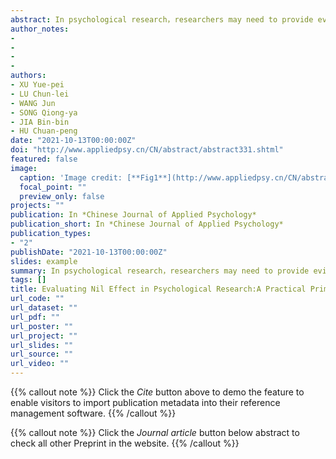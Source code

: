 ```yaml
---
abstract: In psychological research，researchers may need to provide evidence for the non-existence of effects（i. e.，nil effect）.However，the most widely used statistical inference framework in psychology，the null hypothesis significance test （NHST），cannot provide evidence for nil effects. In other words，anon-significant p-value（e.g.，p>0.05）cannot be interpreted as evidence that supports the nil hypothesis. As a result，in practice，researchers either avoid interpreting the non-significant results，or mis-interpret the non-significant results as evidence for the nil hypothesis. Here we introduced three methods that can evaluate nil effects，the equivalence test，Bayesian estimation，and Bayesian factor（BF），to Chinese researchers. We illustrated how to apply these methods to real psychological data using two open datasets. This primer may help Chinese researchers to improve their statistical inference for non-significant results.
author_notes:
- 
- 
- 
- 
authors:
- XU Yue-pei
- LU Chun-lei
- WANG Jun
- SONG Qiong-ya
- JIA Bin-bin
- HU Chuan-peng
date: "2021-10-13T00:00:00Z"
doi: "http://www.appliedpsy.cn/CN/abstract/abstract331.shtml"
featured: false
image:
  caption: 'Image credit: [**Fig1**](http://www.appliedpsy.cn/CN/abstract/abstract331.shtml)'
  focal_point: ""
  preview_only: false
projects: ""
publication: In *Chinese Journal of Applied Psychology*
publication_short: In *Chinese Journal of Applied Psychology*
publication_types: 
- "2"
publishDate: "2021-10-13T00:00:00Z"
slides: example
summary: In psychological research，researchers may need to provide evidence for the non-existence of effects（i. e.，nil effect）.
tags: []
title: Evaluating Nil Effect in Psychological Research:A Practical Primer
url_code: ""
url_dataset: ""
url_pdf: ""
url_poster: ""
url_project: ""
url_slides: ""
url_source: ""
url_video: ""
---
```


{{% callout note %}}
Click the _Cite_ button above to demo the feature to enable visitors to import publication metadata into their reference management software.
{{% /callout %}}

{{% callout note %}}
Click the _Journal article_ button below abstract to check all other Preprint in the website.
{{% /callout %}}
